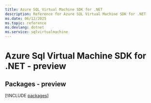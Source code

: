 ```yaml
---
title: Azure SQL Virtual Machine SDK for .NET
description: Reference for Azure SQL Virtual Machine SDK for .NET
ms.date: 06/12/2025
ms.topic: reference
ms.devlang: dotnet
ms.service: sqlvirtualmachine
---
```

# Azure Sql Virtual Machine SDK for .NET - preview
## Packages - preview
[!INCLUDE [packages](sql-virtual-machine-index.md)]